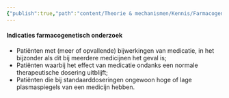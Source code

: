 ```yaml
---
{"publish":true,"path":"content/Theorie & mechanismen/Kennis/Farmacogenetica.md","permalink":"/content/theorie-and-mechanismen/kennis/farmacogenetica/"}
---
```


#### Indicaties farmacogenetisch onderzoek
- Patiënten met (meer of opvallende) bijwerkingen van medicatie, in het bijzonder als dit bij meerdere medicijnen het geval is;
- Patiënten waarbij het effect van medicatie ondanks een normale therapeutische dosering uitblijft;
- Patiënten die bij standaarddoseringen ongewoon hoge of lage plasmaspiegels van een medicijn hebben. 

